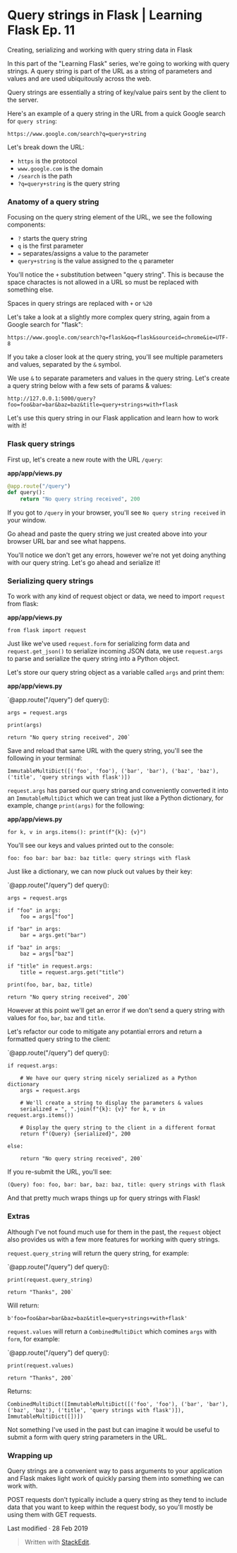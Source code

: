 # Query strings in Flask | Learning Flask Ep. 11

Creating, serializing and working with query string data in Flask

In this part of the "Learning Flask" series, we're going to working with query strings. A query string is part of the URL as a string of parameters and values and are used ubiquitously across the web.

Query strings are essentially a string of key/value pairs sent by the client to the server.

Here's an example of a query string in the URL from a quick Google search for  `query string`:

`https://www.google.com/search?q=query+string` 

Let's break down the URL:

-   `https`  is the protocol
-   `www.google.com`  is the domain
-   `/search`  is the path
-   `?q=query+string`  is the query string

### Anatomy of a query string

Focusing on the query string element of the URL, we see the following components:

-   `?`  starts the query string
-   `q`  is the first parameter
-   `=`  separates/assigns a value to the parameter
-   `query+string`  is the value assigned to the  `q`  parameter

You'll notice the  `+`  substitution between "query string". This is because the space charactes is not allowed in a URL so must be replaced with something else.

Spaces in query strings are replaced with  `+`  or  `%20`

Let's take a look at a slightly more complex query string, again from a Google search for "flask":

`https://www.google.com/search?q=flask&oq=flask&sourceid=chrome&ie=UTF-8` 

If you take a closer look at the query string, you'll see multiple parameters and values, separated by the  `&`  symbol.

We use  `&`  to separate parameters and values in the query string. Let's create a query string below with a few sets of params & values:

`http://127.0.0.1:5000/query?foo=foo&bar=bar&baz=baz&title=query+strings+with+flask` 

Let's use this query string in our Flask application and learn how to work with it!

### Flask query strings

First up, let's create a new route with the URL  `/query`:

**app/app/views.py**
```py
@app.route("/query")
def query():
    return "No query string received", 200
```
If you got to  `/query`  in your browser, you'll see  `No query string received`  in your window.

Go ahead and paste the query string we just created above into your browser URL bar and see what happens.

You'll notice we don't get any errors, however we're not yet doing anything with our query string. Let's go ahead and serialize it!

### Serializing query strings

To work with any kind of request object or data, we need to import  `request`  from flask:

**app/app/views.py**

`from flask import request` 

Just like we've used  `request.form`  for serializing form data and  `request.get_json()`  to serialize incoming JSON data, we use  `request.args`  to parse and serialize the query string into a Python object.

Let's store our query string object as a variable called  `args`  and print them:

**app/app/views.py**

`@app.route("/query")
def query():

    args = request.args

    print(args)

    return "No query string received", 200` 

Save and reload that same URL with the query string, you'll see the following in your terminal:

`ImmutableMultiDict([('foo', 'foo'), ('bar', 'bar'), ('baz', 'baz'), ('title', 'query strings with flask')])` 

`request.args`  has parsed our query string and conveniently converted it into an  `ImmutableMultiDict`  which we can treat just like a Python dictionary, for example, change  `print(args)`  for the following:

**app/app/views.py**

`for k, v in args.items():
    print(f"{k}: {v}")` 

You'll see our keys and values printed out to the console:

`foo: foo
bar: bar
baz: baz
title: query strings with flask` 

Just like a dictionary, we can now pluck out values by their key:

`@app.route("/query")
def query():

    args = request.args

    if "foo" in args:
        foo = args["foo"]

    if "bar" in args:
        bar = args.get("bar")

    if "baz" in args:
        baz = args["baz"]

    if "title" in request.args:
        title = request.args.get("title")

    print(foo, bar, baz, title)

    return "No query string received", 200` 

However at this point we'll get an error if we don't send a query string with values for  `foo`,  `bar`,  `baz`  and  `title`.

Let's refactor our code to mitigate any potantial errors and return a formatted query string to the client:

`@app.route("/query")
def query():

    if request.args:

        # We have our query string nicely serialized as a Python dictionary
        args = request.args

        # We'll create a string to display the parameters & values
        serialized = ", ".join(f"{k}: {v}" for k, v in request.args.items())

        # Display the query string to the client in a different format
        return f"(Query) {serialized}", 200

    else:

        return "No query string received", 200` 

If you re-submit the URL, you'll see:

`(Query) foo: foo, bar: bar, baz: baz, title: query strings with flask` 

And that pretty much wraps things up for query strings with Flask!

### Extras

Although I've not found much use for them in the past, the  `request`  object also provides us with a few more features for working with query strings.

`request.query_string`  will return the query string, for example:

`@app.route("/query")
def query():

    print(request.query_string)

    return "Thanks", 200` 

Will return:

`b'foo=foo&bar=bar&baz=baz&title=query+strings+with+flask'` 

`request.values`  will return a  `CombinedMultiDict`  which comines  `args`  with  `form`, for example:

`@app.route("/query")
def query():

    print(request.values)

    return "Thanks", 200` 

Returns:

`CombinedMultiDict([ImmutableMultiDict([('foo', 'foo'), ('bar', 'bar'), ('baz', 'baz'), ('title', 'query strings with flask')]), ImmutableMultiDict([])])` 

Not something I've used in the past but can imagine it would be useful to submit a form with query string parameters in the URL.

### Wrapping up

Query strings are a convenient way to pass arguments to your application and Flask makes light work of quickly parsing them into something we can work with.

POST requests don't typically include a query string as they tend to include data that you want to keep within the request body, so you'll mostly be using them with GET requests.

Last modified  ·  28 Feb 2019









> Written with [StackEdit]([https://pythonise.com/series/learning-flask/flask-query-strings](https://pythonise.com/series/learning-flask/flask-query-strings)).
<!--stackedit_data:
eyJoaXN0b3J5IjpbMjMzNjM4NTQ4XX0=
-->